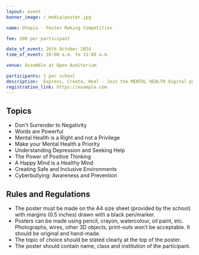 ```yaml
---
layout: event
banner_image: /_media/poster.jpg

name: Utopia - Poster Making Competition

fee: 200 per participant

date_of_event: 26th October 2024
time_of_event: 10:00 a.m. to 11:00 a.m.

venue: Assemble at Open Auditorium

participants: 1 per school
description:  Express, Create, Heal - Join the MENTAL HEALTH digital poster-making competition, Utopia - where ART and CREATIVITY meets MENTAL HEALTH and the place where your poster is your voice. Express your unique vision and bring your creative ideas to life with art by raising consciousness among the audience! Join us by making a difference by urging others to give importance to mental wellness. Don't miss this opportunity to make your voice heard and contribute to a meaningful cause.
registration_link: https://example.com
---
```


## Topics

- Don't Surrender to Negativity
- Words are Powerful
- Mental Health is a Right and not a Privilege
- Make your Mental Health a Priority
- Understanding Depression and Seeking Help
- The Power of Positive Thinking
- A Happy Mind is a Healthy Mind
- Creating Safe and Inclusive Environments
- Cyberbullying: Awareness and Prevention


## Rules and Regulations

- The poster must be made on the A4 size sheet (provided by the school) with margins (0.5 inches) drawn with a black pen/marker.
- Posters can be made using pencil, crayon, watercolour, oil paint, etc. Photographs, wires, other 3D objects, print-outs won’t be acceptable. It should be original and hand-made.
- The topic of choice should be stated clearly at the top of the poster. 
- The poster should contain name, class and institution of the participant.